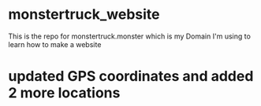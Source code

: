 # monstertruck_website
This is the repo for monstertruck.monster which is my Domain I'm using to learn how to make a website 
# updated GPS coordinates and added 2 more locations 
